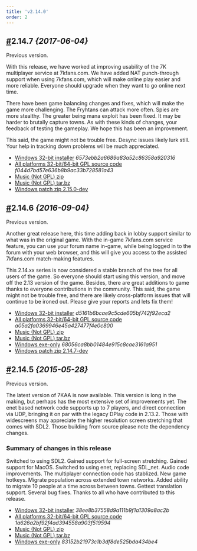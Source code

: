 ```yaml
---
title: 'v2.14.0'
order: 2
---
```

## [#](download/#v2-14-7)2.14.7 _{2017-06-04}_
Previous version.

With this release, we have worked at improving usability of the 7K multiplayer service at 7kfans.com. We have added NAT punch-through support when using 7kfans.com, which will make online play easier and more reliable. Everyone should upgrade when they want to go online next time.

There have been game balancing changes and fixes, which will make the game more challenging. The Fryhtans can attack more often. Spies are more stealthy. The greater being mana exploit has been fixed. It may be harder to brutally capture towns. As with these kinds of changes, your feedback of testing the gameplay. We hope this has been an improvement.

This said, the game might not be trouble free. Desync issues likely lurk still. Your help in tracking down problems will be much appreciated.

- [Windows 32-bit installer](https://github.com/the3dfxdude/7kaa/releases/download/v2.14.7/7kaa-install-win32-2.14.7.exe) _6573ebb2a6689a83a52c86358a920316_
- [All platforms 32-bit/64-bit GPL source code](https://github.com/the3dfxdude/7kaa/releases/download/v2.14.7/7kaa-2.14.7.tar.xz) _f044d7bd57e636b8b9ac33b728581a43_
- [Music (Not GPL) zip](https://www.7kfans.com/downloads/7kaa-music.zip)
- [Music (Not GPL) tar.bz](https://www.7kfans.com/downloads/7kaa-music.tar.bz2)
- [Windows patch zip 2.15.0-dev](https://www.7kfans.com/downloads/7kaa-patch-2.15.0-dev-157c89d.zip)


## [#](download/#v2-14-6)2.14.6 _{2016-09-04}_
Previous version.

Another great release here, this time adding back in lobby support similar to what was in the original game. With the in-game 7kfans.com service feature, you can use your forum name in-game, while being logged in to the forum with your web browser, and this will give you access to the assisted 7kfans.com match-making features.

This 2.14.xx series is now considered a stable branch of the tree for all users of the game. So everyone should start using this version, and move off the 2.13 version of the game. Besides, there are great additions to game thanks to everyone contributions in the community. This said, the game might not be trouble free, and there are likely cross-platform issues that will continue to be ironed out. Please give your reports and lets fix them!

- [Windows 32-bit installer](https://github.com/the3dfxdude/7kaa/releases/download/v2.14.6/7kaa-install-win32-2.14.6.exe) _d5161b6bcae9c5cde605bf742f92eca2_
- [All platforms 32-bit/64-bit GPL source code](https://github.com/the3dfxdude/7kaa/releases/download/v2.14.6/7kaa-2.14.6.tar.xz) _a05a2fa0369946e45a427477f4e0c800_
- [Music (Not GPL) zip](https://www.7kfans.com/downloads/7kaa-music.zip)
- [Music (Not GPL) tar.bz](https://www.7kfans.com/downloads/7kaa-music.tar.bz2)
- [Windows exe-only](https://github.com/the3dfxdude/7kaa/releases/download/v2.14.6/7kaa.exe) _68056ca8bb01484e915c8cae3161a951_
- [Windows patch zip 2.14.7-dev](https://www.7kfans.com/downloads/7kaa-patch-2.14.7-dev-9f2721f.zip)


## [#](download/#v2-14-5)2.14.5 _{2015-05-28}_
Previous version.

The latest version of 7KAA is now available. This version is long in the making, but perhaps has the most extensive set of improvements yet. The enet based network code supports up to 7 players, and direct connection via UDP, bringing it on par with the legacy DPlay code in 2.13.2. Those with widescreens may appreciate the higher resolution screen stretching that comes with SDL2. Those building from source please note the dependency changes.

### Summary of changes in this release

Switched to using SDL2.
Gained support for full-screen stretching.
Gained support for MacOS.
Switched to using enet, replacing SDL_net.
Audio code improvements.
The multiplayer connection code has stablized.
New game hotkeys.
Migrate population across extended town networks.
Added ability to migrate 10 people at a time across between towns.
Gettext translation support.
Several bug fixes.
Thanks to all who have contributed to this release.

- [Windows 32-bit installer](https://github.com/the3dfxdude/7kaa/releases/download/v2.14.5/7kaa-install-win32-2.14.5.exe) _38ee8b37558d9a111b9f1a1309a8ac2b_
- [All platforms 32-bit/64-bit GPL source code](https://github.com/the3dfxdude/7kaa/releases/download/v2.14.5/7kaa-2.14.5.tar.xz) _1a626a2bf92f4ad394558a903f519594_
- [Music (Not GPL) zip](https://www.7kfans.com/downloads/7kaa-music.zip)
- [Music (Not GPL) tar.bz](https://www.7kfans.com/downloads/7kaa-music.tar.bz2)
- [Windows exe-only](https://www.7kfans.com/downloads/7kaa-2.14.5-hotfix.exe) _83152b21973c1b3df8de525bda434be4_
